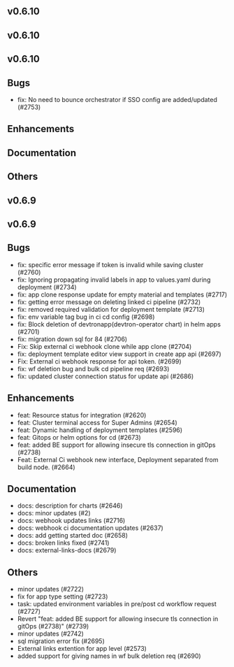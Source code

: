 ## v0.6.10



## v0.6.10



## v0.6.10

## Bugs
- fix: No need to bounce orchestrator if SSO config are added/updated (#2753)
## Enhancements
## Documentation
## Others


## v0.6.9



## v0.6.9

## Bugs
- fix: specific error message if token is invalid while saving cluster (#2760)
- fix: Ignoring propagating invalid labels in app to values.yaml during deployment (#2734)
- fix: app clone response update for empty material and templates (#2717)
- fix: getting error message on deleting linked ci pipeline (#2732)
- fix: removed required validation for deployment template (#2713)
- fix: env variable tag bug in ci cd config (#2698)
- fix: Block deletion of devtronapp(devtron-operator chart)  in helm apps (#2701)
- fix: migration down sql for 84 (#2706)
- Fix: Skip external ci webhook clone while app clone (#2704)
- fix: deployment template editor view support in create app api (#2697)
- Fix:  External ci webhook response for api token. (#2699)
- fix: wf deletion bug and bulk cd pipeline req (#2693)
- fix: updated cluster connection status for update api (#2686)
## Enhancements
- feat: Resource status for integration (#2620)
- feat: Cluster terminal access for Super Admins (#2654)
- feat: Dynamic handling of deployment templates (#2596)
- feat: Gitops or helm options for cd (#2673)
- feat: added BE support for allowing insecure tls connection in gitOps (#2738)
- Feat: External Ci webhook new interface, Deployment separated from build node. (#2664)
## Documentation
- docs: description for charts (#2646)
- docs: minor updates (#2)
- docs: webhook updates links (#2716)
- docs: webhook ci documentation updates (#2637)
- docs: add getting started doc (#2658)
- docs: broken links fixed (#2741)
- docs: external-links-docs (#2679)
## Others
- minor updates (#2722)
- fix for app type setting (#2723)
- task: updated environment variables in pre/post cd workflow request (#2727)
- Revert "feat: added BE support for allowing insecure tls connection in gitOps (#2738)" (#2739)
- minor updates (#2742)
- sql migration error fix (#2695)
- External links extention for app level  (#2573)
- added support for giving names in wf bulk deletion req (#2690)
